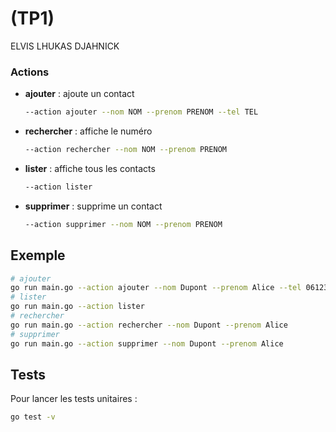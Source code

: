 # (TP1)

ELVIS
LHUKAS
DJAHNICK

### Actions

* **ajouter** : ajoute un contact

  ```bash
  --action ajouter --nom NOM --prenom PRENOM --tel TEL
  ```
* **rechercher** : affiche le numéro

  ```bash
  --action rechercher --nom NOM --prenom PRENOM
  ```
* **lister** : affiche tous les contacts

  ```bash
  --action lister
  ```
* **supprimer** : supprime un contact

  ```bash
  --action supprimer --nom NOM --prenom PRENOM
  ```

## Exemple

```bash
# ajouter
go run main.go --action ajouter --nom Dupont --prenom Alice --tel 0612345678
# lister
go run main.go --action lister
# rechercher
go run main.go --action rechercher --nom Dupont --prenom Alice
# supprimer
go run main.go --action supprimer --nom Dupont --prenom Alice
```

## Tests

Pour lancer les tests unitaires :

```bash
go test -v
```

